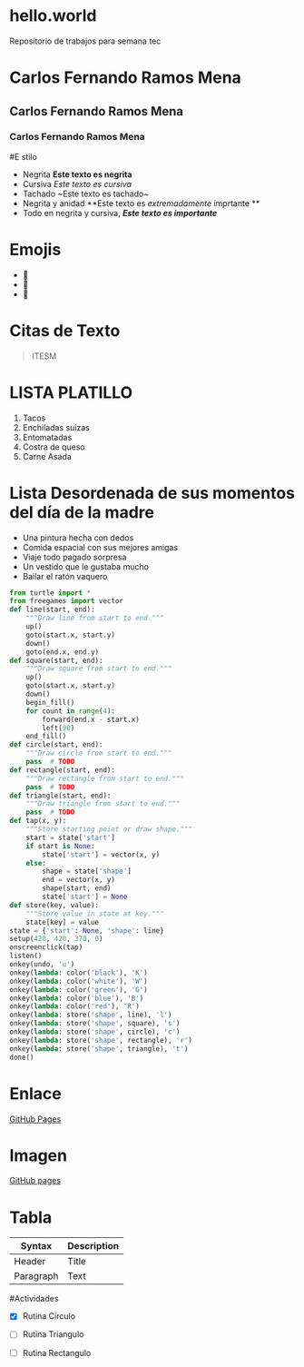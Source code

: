 # hello.world
Repositorio de trabajos para semana tec

# Carlos Fernando Ramos Mena
## Carlos Fernando Ramos Mena
### Carlos Fernando Ramos Mena

#E stilo
- Negrita **Este texto es negrita**
- Cursiva *Este texto es cursiva*
- Tachado ~Este texto es tachado~
- Negrita y anidad **Este texto es _extremadamente_ imprtante **
- Todo en negrita y cursiva, ***Este texto es importante***

# Emojis
- 🐊
- 🎱
- 🎇

# Citas de Texto
>ITESM

# LISTA PLATILLO
1.  Tacos
2.  Enchiladas suizas
3.  Entomatadas
4.  Costra de queso
5.  Carne Asada

# Lista Desordenada de sus momentos del día de la madre
- Una pintura hecha con dedos
- Comida espacial con sus mejores amigas
- Viaje todo pagado sorpresa
- Un vestido que le gustaba mucho
- Bailar el ratón vaquero


```python
from turtle import *
from freegames import vector
def line(start, end):
    """Draw line from start to end."""
    up()
    goto(start.x, start.y)
    down()
    goto(end.x, end.y)
def square(start, end):
    """Draw square from start to end."""
    up()
    goto(start.x, start.y)
    down()
    begin_fill()
    for count in range(4):
        forward(end.x - start.x)
        left(90)
    end_fill()
def circle(start, end):
    """Draw circle from start to end."""
    pass  # TODO
def rectangle(start, end):
    """Draw rectangle from start to end."""
    pass  # TODO
def triangle(start, end):
    """Draw triangle from start to end."""
    pass  # TODO
def tap(x, y):
    """Store starting point or draw shape."""
    start = state['start']
    if start is None:
        state['start'] = vector(x, y)
    else:
        shape = state['shape']
        end = vector(x, y)
        shape(start, end)
        state['start'] = None
def store(key, value):
    """Store value in state at key."""
    state[key] = value
state = {'start': None, 'shape': line}
setup(420, 420, 370, 0)
onscreenclick(tap)
listen()
onkey(undo, 'u')
onkey(lambda: color('black'), 'K')
onkey(lambda: color('white'), 'W')
onkey(lambda: color('green'), 'G')
onkey(lambda: color('blue'), 'B')
onkey(lambda: color('red'), 'R')
onkey(lambda: store('shape', line), 'l')
onkey(lambda: store('shape', square), 's')
onkey(lambda: store('shape', circle), 'c')
onkey(lambda: store('shape', rectangle), 'r')
onkey(lambda: store('shape', triangle), 't')
done()
```
# Enlace
[GitHub Pages](https://www.markdownguide.org/cheat-sheet/)

# Imagen
[GitHub pages](https://tec.mx/sites/default/files/repositorio/Home/tec-de-monterrey-newsroom.jpg)

# Tabla
| Syntax | Description |
| ----------- | ----------- |
| Header | Title |
| Paragraph | Text |

#Actividades
- [x] Rutina Circulo
- [ ] Rutina Triangulo
- [ ] Rutina Rectangulo

